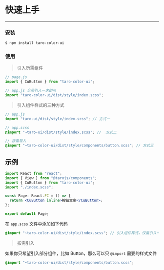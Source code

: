 # 快速上手

---

### 安装

```bash
$ npm install taro-color-ui
```

### 使用

> 引入所需组件

```js
// page.js
import { CuButton } from "taro-color-ui";

// app.js 全局引入一次即可
import "taro-color-ui/dist/style/index.scss";
```

> 引入组件样式的三种方式

```js
// app.js
import "taro-ui/dist/style/index.scss"; // 方式一
```

```scss
// app.scss
@import "~taro-ui/dist/style/index.scss"; //  方式二
```

```scss
// 按需导入
@import "~taro-color-ui/dist/style/components/button.scss"; // 方式三
```

## 示例

```jsx
import React from "react";
import { View } from "@tarojs/components";
import { CuButton } from "taro-color-ui";
import "./index.scss";

const Page: React.FC = () => {
  return <CuButton inline>按钮文案</CuButton>;
};

export default Page;
```

在 `app.scss` 文件中添加如下代码

```scss
@import "~taro-color-ui/dist/style/index.scss"; // 引入组件样式，仅需引入一次即可
```

> 按需引入

如果你只希望引入部分组件，比如 Button，那么可以只 `@import` 需要的样式文件

```scss
@import "~taro-color-ui/dist/style/components/button.scss";
```
